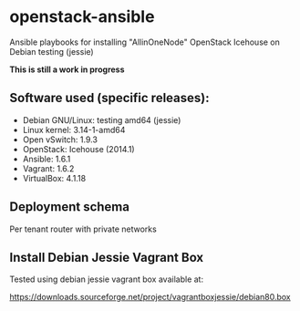 openstack-ansible
=================

Ansible playbooks for installing "AllinOneNode" OpenStack Icehouse on Debian testing (jessie)

**This is still a work in progress**

## Software used (specific releases):

- Debian GNU/Linux: testing amd64 (jessie)
- Linux kernel: 3.14-1-amd64
- Open vSwitch: 1.9.3
- OpenStack: Icehouse (2014.1)
- Ansible: 1.6.1
- Vagrant: 1.6.2
- VirtualBox: 4.1.18

## Deployment schema

Per tenant router with private networks

## Install Debian Jessie Vagrant Box

Tested using debian jessie vagrant box available at:

https://downloads.sourceforge.net/project/vagrantboxjessie/debian80.box
